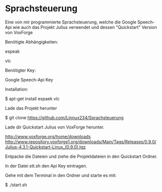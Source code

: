 # Sprachsteuerung
Eine von mir programmierte Sprachsteuerung, welche die Google Speech-Api wie auch das Projekt Julius verwendet und dessen "Quickstart"  Version von VoxForge

Benötigte Abhängigkeiten:

espeak

vlc


Benötigter Key:

Google Speech-Api Key


Installation:

$ apt-get install espaek vlc


Lade das Projekt herunter

$ git clone https://github.com/Linnux234/Sprachsteuerung


Lade dir Quickstart Julius von VoxForge herunter.

http://www.voxforge.org/home/downloads
http://www.repository.voxforge1.org/downloads/Main/Tags/Releases/0.9.0/Julius-4.3.1-Quickstart-Linux_(0.9.0).tgz

Entpacke die Dateien und ziehe die Projektdateien in den Quickstart Ordner.

In der Datei stt.sh den Api Key eintragen.

Gehe mit dem Terminal in den Ordner und starte es mit:

$ ./start.sh

